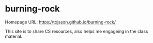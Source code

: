 # burning-rock
Homepage URL: https://tojason.github.io/burning-rock/

This site is to share CS resources, also helps me engageing in the class material.
